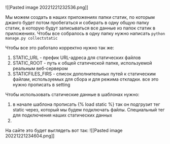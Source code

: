 
![[Pasted image 20221221232536.png]]

Мы можем создать в наших приложениях папки статик, по которым джанго будет потом пробегаться и собирать в одну общую папку статик, в которую будут записываться все данные из папок статик в приложениях. Чтобы все собралось в одну папку нужно написать
`python manage.py collectstatic`

Чтобы все это работало корректно нужно так же:
1) STATIC_URL - префик URL-адреса для статических файлов
2) STATIC_ROOT - путь к общей статической папке, используемой реальным веб-сервером
3) STATICFILES_FIRS - список дополнительных путей к статическим файлам, используемых для сбора и для режима откладки.
все это нужно прописать в setting

Чтобы использовать статические данные в шаблонах нужно: 
1) в начале шаблона прописать {% load static %} так он подгрузит тег static через, который мы будем подключать файлы. Специальный тег для подключения наших статических данных
2) <link type ="text/css" href="{% static 'women/css/style.css' %}" rel="stylesheet"/>

На сайте это будет выглядеть вот так:
![[Pasted image 20221221234604.png]]

